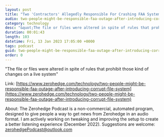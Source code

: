 ```yaml
---
layout: post
title: "Two 'Contractors' Allegedly Responsible For Crashing FAA System, Grounding All US Aircraft"
audio: two-people-might-be-responsible-faa-outage-after-introducing-corrupt-file-system-0
category: technology
desc: "&quot;The file or files were altered in spite of rules that prohibit those kind of changes on a live system&quot;"
duration: 00:01:43
length: 103
datetime: Fri, 13 Jan 2023 17:05:00 +0000
tags: podcast
guid: two-people-might-be-responsible-faa-outage-after-introducing-corrupt-file-system-0
order: 0
---
```

&quot;The file or files were altered in spite of rules that prohibit those kind of changes on a live system&quot;

Link: [https://www.zerohedge.com/technology/two-people-might-be-responsible-faa-outage-after-introducing-corrupt-file-system](https://www.zerohedge.com/technology/two-people-might-be-responsible-faa-outage-after-introducing-corrupt-file-system)

About: The Zerohedge Podcast is a non-commercial, automated program, designed to give people a way to get news from Zerohedge in an audio format.  I am actively working on tweaking and improving the setup to create a better listening experience (December 2022).  Suggestions are welcome: [zerohedgePodcast@outlook.com](mailto:zerohedgePodcast@outlook.com)